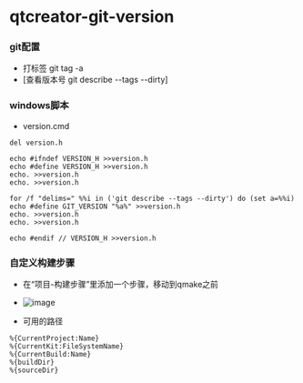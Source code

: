 # qtcreator-git-version

### git配置
* 打标签 git tag -a <commit-id>
* [查看版本号 git describe --tags --dirty]

### windows脚本  
* version.cmd
```
del version.h

echo #ifndef VERSION_H >>version.h
echo #define VERSION_H >>version.h
echo. >>version.h
echo. >>version.h

for /f "delims=" %%i in ('git describe --tags --dirty') do (set a=%%i)
echo #define GIT_VERSION "%a%" >>version.h
echo. >>version.h
echo. >>version.h

echo #endif // VERSION_H >>version.h
```

### 自定义构建步骤
* 在“项目-构建步骤”里添加一个步骤，移动到qmake之前
* ![image](http://note.youdao.com/favicon.ico)

* 可用的路径
```
%{CurrentProject:Name}  
%{CurrentKit:FileSystemName}  
%{CurrentBuild:Name}  
%{buildDir}  
%{sourceDir}  
```
